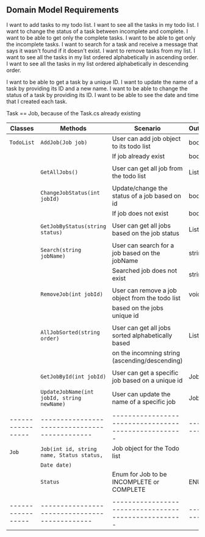 ## Domain Model Requirements
I want to add tasks to my todo list.
I want to see all the tasks in my todo list.
I want to change the status of a task between incomplete and complete.
I want to be able to get only the complete tasks.
I want to be able to get only the incomplete tasks.
I want to search for a task and receive a message that says it wasn't found if it doesn't exist.
I want to remove tasks from my list.
I want to see all the tasks in my list ordered alphabetically in ascending order.
I want to see all the tasks in my list ordered alphabetically in descending order.

I want to be able to get a task by a unique ID.
I want to update the name of a task by providing its ID and a new name.
I want to be able to change the status of a task by providing its ID.
I want to be able to see the date and time that I created each task.

Task == Job, because of the Task.cs already existing

| Classes         | Methods                                     | Scenario											 | Outputs   |
|-----------------|---------------------------------------------|----------------------------------------------------|-----------|
| `TodoList`	  | `AddJob(Job job)`				     		| User can add job object to its todo list           | bool	     |
|                 |                                             | If job already exist					             | bool      |
|                 |                                             |                       				             |           |
|                 | `GetAllJobs()`                              | User can get all job from the todo list            | List<Job> |
|                 |                                             |                       				             |           |
|                 | `ChangeJobStatus(int jobId)`                | Update/change the status of a job based on id      | bool      |
|                 |                                             | If job does not exist           		             | bool      |
|                 |                                             |                       				             |           |
|                 | `GetJobByStatus(string status)`             | User can get all jobs based on the job status      | List<Job> |
|                 |                                             |                       				             |           |
|                 | `Search(string jobName)`                    | User can search for a job based on the jobName     | string    |
|                 |                                             | Searched job does not exist					     | string    |
|                 |                                             |                       				             |           |
|                 | `RemoveJob(int jobId)`                      | User can remove a job object from the todo list    | void      |
|                 |                                             | based on the jobs unique id                        |           |
|                 |                                             |                       				             |           |
|                 | `AllJobSorted(string order)`                | User can get all jobs sorted alphabetically based  | List<Job> |
|                 |                                             | on the incomning string (ascending/descending)     |           |
|                 |                                             |                       				             |           |
|                 | `GetJobById(int jobId)`                     | User can get a specific job based on a unique id   | Job       |
|                 |                                             |                       				             |           |
|                 | `UpdateJobName(int jobId, string newName)`  | User can update the name of a specific job         | Job       |
|                 |                                             |                       				             |           |
|-----------------|---------------------------------------------|----------------------------------------------------|-----------|
| `Job`           | `Job(int id, string name, Status status, `  | Job object for the Todo list                       |           |
|                 | `Date date)`                                |                       				             |           |
|                 | `Status`                                    | Enum for Job to be INCOMPLETE or COMPLETE          | ENUM      |
|                 |                                             |                       				             |           |
|-----------------|---------------------------------------------|----------------------------------------------------|-----------|
